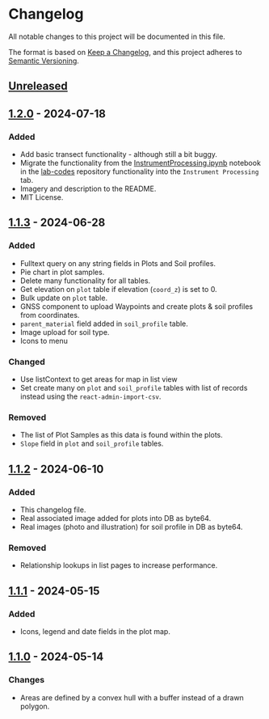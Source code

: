 # Changelog

All notable changes to this project will be documented in this file.

The format is based on [Keep a Changelog](https://keepachangelog.com/en/1.1.0/),
and this project adheres to [Semantic Versioning](https://semver.org/spec/v2.0.0.html).

## [Unreleased]

## [1.2.0] - 2024-07-18

### Added
- Add basic transect functionality - although still a bit buggy.
- Migrate the functionality from the [InstrumentProcessing.ipynb](https://github.com/LabSOIL/lab-codes/blob/cfd502f2d46596870033fabb570d79bcf8449fa5/InstrumentProcessing.ipynb)
notebook in the [lab-codes](https://github.com/LabSOIL/lab-codes) repository
functionality into the `Instrument Processing` tab.
- Imagery and description to the README.
- MIT License.

## [1.1.3] - 2024-06-28

### Added

- Fulltext query on any string fields in Plots and Soil profiles.
- Pie chart in plot samples.
- Delete many functionality for all tables.
- Get elevation on `plot` table if elevation (`coord_z`) is set to 0.
- Bulk update on `plot` table.
- GNSS component to upload Waypoints and create plots & soil profiles
from coordinates.
- `parent_material` field added in `soil_profile` table.
- Image upload for soil type.
- Icons to menu

### Changed

- Use listContext to get areas for map in list view
- Set create many on `plot` and `soil_profile` tables with list of records
instead using the `react-admin-import-csv`.


### Removed

- The list of Plot Samples as this data is found within the plots.
- `Slope` field in `plot` and `soil_profile` tables.

## [1.1.2] - 2024-06-10

### Added

- This changelog file.
- Real associated image added for plots into DB as byte64.
- Real images (photo and illustration) for soil profile in DB as byte64.

### Removed

- Relationship lookups in list pages to increase performance.

## [1.1.1] - 2024-05-15

### Added

- Icons, legend and date fields in the plot map.

## [1.1.0] - 2024-05-14

### Changes

- Areas are defined by a convex hull with a buffer instead of a drawn
polygon.

[unreleased]: https://github.com/LabSOIL/sensormap-ui/compare/v1.2.0...HEAD
[1.2.0]: https://github.com/LabSOIL/sensormap-ui/compare/0.1.3...0.2.0
[1.1.3]: https://github.com/LabSOIL/sensormap-ui/compare/0.1.2...0.1.3
[1.1.2]: https://github.com/LabSOIL/sensormap-ui/compare/0.1.1...0.1.2
[1.1.1]: https://github.com/LabSOIL/sensormap-ui/compare/0.1.0...0.1.1
[1.1.0]: https://github.com/LabSOIL/sensormap-ui/compare/0.0.1...0.1.0
